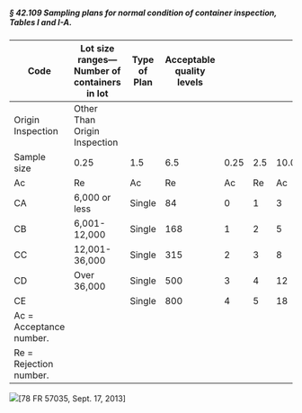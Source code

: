 ##### § 42.109 Sampling plans for normal condition of container inspection, Tables I and I-A. #####

|         Code          |Lot size ranges—  <br/>Number of containers   <br/>in lot|Type of Plan|Acceptable quality levels|    |   |    |   |   |   |   |   |   |   |   |   |
|-----------------------|---------------------------------------------------------|------------|-------------------------|----|---|----|---|---|---|---|---|---|---|---|---|
|   Origin Inspection   |              Other Than Origin Inspection               |            |                         |    |   |    |   |   |   |   |   |   |   |   |   |
|      Sample size      |                          0.25                           |    1.5     |           6.5           |0.25|2.5|10.0|   |   |   |   |   |   |   |   |   |
|          Ac           |                           Re                            |     Ac     |           Re            | Ac |Re | Ac |Re |Ac |Re |Ac |Re |   |   |   |   |
|          CA           |                      6,000 or less                      |   Single   |           84            | 0  | 1 | 3  | 4 | 9 |10 | 0 | 1 | 4 | 5 |13 |14 |
|          CB           |                      6,001-12,000                       |   Single   |           168           | 1  | 2 | 5  | 6 |16 |17 | 1 | 2 | 7 | 8 |23 |24 |
|          CC           |                      12,001-36,000                      |   Single   |           315           | 2  | 3 | 8  | 9 |28 |29 | 2 | 3 |13 |14 |41 |42 |
|          CD           |                       Over 36,000                       |   Single   |           500           | 3  | 4 | 12 |13 |42 |43 | 3 | 4 |18 |19 |62 |63 |
|          CE           |                                                         |   Single   |           800           | 4  | 5 | 18 |19 |64 |65 | 4 | 5 |27 |28 |95 |96 |
|Ac = Acceptance number.|                                                         |            |                         |    |   |    |   |   |   |   |   |   |   |   |   |
|Re = Rejection number. |                                                         |            |                         |    |   |    |   |   |   |   |   |   |   |   |   |

![](/graphics/er17se13.004.gif)[78 FR 57035, Sept. 17, 2013]